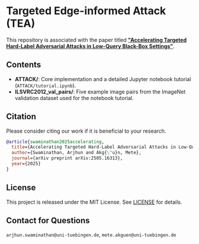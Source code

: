 # Targeted Edge-informed Attack (TEA)

This repository is associated with the paper titled **["Accelerating Targeted Hard-Label Adversarial Attacks in Low-Query Black-Box Settings"](https://arxiv.org/)**.

## Contents

* **ATTACK/**: Core implementation and a detailed Jupyter notebook tutorial (`ATTACK/tutorial.ipynb`).
* **ILSVRC2012\_val\_pairs/**: Five example image pairs from the ImageNet validation dataset used for the notebook tutorial.

## Citation

Please consider citing our work if it is beneficial to your research. 

```bibtex
@article{swaminathan2025accelerating,
  title={Accelerating Targeted Hard-Label Adversarial Attacks in Low-Query Black-Box Settings},
  author={Swaminathan, Arjhun and Akg{\"u}n, Mete},
  journal={arXiv preprint arXiv:2505.16313},
  year={2025}
}
```

## License

This project is released under the MIT License. See [LICENSE](LICENSE) for details.

## Contact for Questions
`arjhun.swaminathan@uni-tuebingen.de`, `mete.akguen@uni-tuebingen.de`
